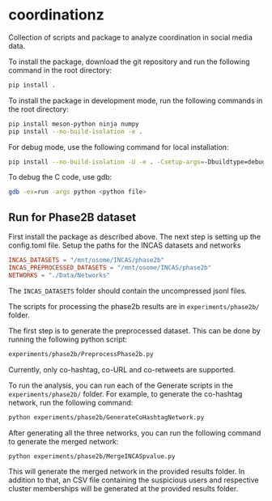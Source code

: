 # coordinationz
Collection of scripts and package to analyze coordination in social media data.

To install the package, download the git repository and run the following command in the root directory:
```bash
pip install .
```

To install the package in development mode, run the following commands in the root directory:
```bash
pip install meson-python ninja numpy
pip install --no-build-isolation -e .
```

For debug mode, use the following command for local installation:
```bash
pip install --no-build-isolation -U -e . -Csetup-args=-Dbuildtype=debug
```
To debug the C code, use gdb:
```bash
gdb -ex=run -args python <python file>
```

## Run for Phase2B dataset
First install the package as described above.
The next step is setting up the config.toml file. Setup the paths for the INCAS
datasets and networks
```toml
INCAS_DATASETS = "/mnt/osome/INCAS/phase2b"
INCAS_PREPROCESSED_DATASETS = "/mnt/osome/INCAS/phase2b"
NETWORKS = "./Data/Networks"
```
The `INCAS_DATASETS` folder should contain the uncompressed jsonl files.

The scripts for processing the phase2b results are in `experiments/phase2b/` folder.

The first step is to generate the preprocessed dataset. This can be done by running the following python script:
```bash
experiments/phase2b/PreprocessPhase2b.py
```

Currently, only co-hashtag, co-URL and co-retweets are supported.

To run the analysis, you can run each of the Generate scripts in the `experiments/phase2b/`
folder. For example, to generate the co-hashtag network, run the following command:
```bash
python experiments/phase2b/GenerateCoHashtagNetwork.py
```

After generating all the three networks, you can run the following command to generate the merged
network:
```bash
python experiments/phase2b/MergeINCASpvalue.py
```
This will generate the merged network in the provided results folder.
In addition to that, an CSV file containing the suspicious users and respective
cluster memberships will be generated at the provided results folder.


